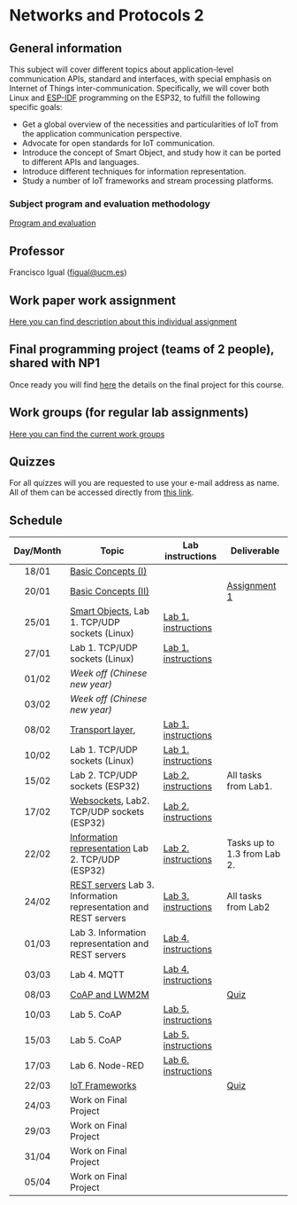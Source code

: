 # Networks and Protocols 2

## General information

This subject will cover different topics about application-level
communication APIs, standard and interfaces, with special emphasis
on Internet of Things inter-communication. Specifically, we will
cover both Linux and 
[ESP-IDF](https://docs.espressif.com/projects/esp-idf/en/stable/esp32/get-started/index.html) 
programming on the ESP32, to fulfill the following specific goals:

* Get a global overview of the necessities and particularities of
IoT from the application communication perspective.
* Advocate for open standards for IoT communication.
* Introduce the concept of Smart Object, and study how it can be
ported to different APIs and languages.
* Introduce different techniques for information representation.
* Study a number of IoT frameworks and stream processing platforms.


### Subject program and evaluation methodology

[Program and evaluation](slides/Presentation.pdf)

## Professor

Francisco Igual (figual@ucm.es)

## Work paper work assignment

[Here you can find description about this individual assignment](paperProject.md)

## Final programming project (teams of 2 people), shared with NP1

Once ready you will find [here](FinalProject.md) the details on the final project for this
course.

## Work groups (for regular lab assignments)

[Here you can find the current work groups](groups.md)

## Quizzes

For all quizzes will you are requested to use your e-mail address as name. All
of them can be accessed directly from [this
link](https://api.socrative.com/rc/Yu9Dx).


## Schedule

| Day/Month | Topic                                                                                                 | Lab instructions                   | Deliverable                                 |
|:---------:|-------------------------------------------------------------------------------------------------------|------------------------------------|---------------------------------------------|
|   18/01   | [Basic Concepts (I)](slides/Intro1.pdf)                                                               |                                    |                                             |
|   20/01   | [Basic Concepts (II)](slides/Intro1.pdf)                                                              |                                    | [Assignment 1](Assignments/1.md)            |
|   25/01   | [Smart Objects](slides/Intro2.pdf), Lab 1. TCP/UDP sockets (Linux)                                    | [Lab 1. instructions](P1/index.md) |                                             |
|   27/01   | Lab 1. TCP/UDP sockets (Linux)                                                                        | [Lab 1. instructions](P1/index.md) |                                             |
|   01/02   | *Week off (Chinese new year)*                                                                         |                                    |                                             |
|   03/02   | *Week off (Chinese new year)*                                                                         |                                    |                                             |
|   08/02   | [Transport layer](slides/transport.pdf),                                                              | [Lab 1. instructions](P1/index.md) |                                             |
|   10/02   | Lab 1. TCP/UDP sockets (Linux)                                                                        | [Lab 1. instructions](P1/index.md) |                                             |
|   15/02   |                                      Lab 2. TCP/UDP sockets (ESP32)                                   | [Lab 2. instructions](P2/index.md) | All tasks from Lab1.                        |
|   17/02   | [Websockets](slides/NP2-Websockets.pdf), Lab2. TCP/UDP sockets (ESP32)                                | [Lab 2. instructions](P2/index.md) |                                             |
|   22/02   | [Information representation](slides/NP2-ReprInformation.pdf)  Lab 2. TCP/UDP (ESP32)                  | [Lab 2. instructions](P2/index.md) | Tasks up to 1.3 from Lab 2.                 |
|   24/02   | [REST servers](slides/NP2-REST.pdf) Lab 3. Information representation and REST servers                | [Lab 3. instructions](P5/index.md) | All tasks from Lab2                         |
|   01/03   | Lab 3. Information representation and REST servers                                                    | [Lab 4. instructions](P1/index.md) |                                             | 
|   03/03   | Lab 4. MQTT                                                                                           | [Lab 4. instructions](P1/index.md) |                                             |
|   08/03   | [CoAP and LWM2M](slides/COAP.pdf)                                                                     |                                    | [Quiz](https://api.socrative.com/rc/Yu9Dx)  |
|   10/03   | Lab 5. CoAP                                                                                           | [Lab 5. instructions](P1/index.md) |                                             |
|   15/03   | Lab 5. CoAP                                                                                           | [Lab 5. instructions](P1/index.md) |                                             |
|   17/03   | Lab 6. Node-RED                                                                                       | [Lab 6. instructions](P1/index.md) |                                             |
|   22/03   | [IoT Frameworks](slides/Frameworks.pdf)                                                               |                                    | [Quiz](https://api.socrative.com/rc/Yu9Dx)  |
|   24/03   | Work on Final Project                                                                                 |                                    |                                             |
|   29/03   | Work on Final Project                                                                                 |                                    |                                             |
|   31/04   | Work on Final Project                                                                                 |                                    |                                             |
|   05/04   | Work on Final Project                                                                                 |                                    |                                             |
